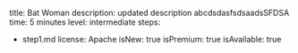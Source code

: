 title: Bat Woman
description: updated description abcdsdasfsdsaadsSFDSA
time: 5 minutes
level: intermediate
steps:
  - step1.md
license: Apache
isNew: true
isPremium: true
isAvailable: true
